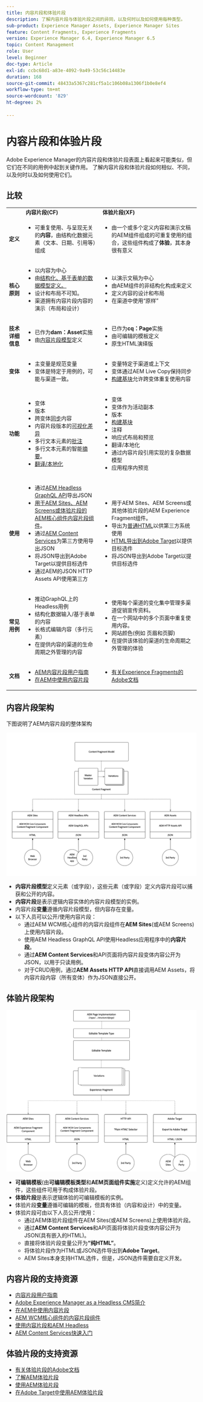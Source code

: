 ```yaml
---
title: 内容片段和体验片段
description: 了解内容片段与体验片段之间的异同，以及何时以及如何使用每种类型。
sub-product: Experience Manager Assets, Experience Manager Sites
feature: Content Fragments, Experience Fragments
version: Experience Manager 6.4, Experience Manager 6.5
topic: Content Management
role: User
level: Beginner
doc-type: Article
exl-id: ccbc68d1-a83e-4092-9a49-53c56c14483e
duration: 168
source-git-commit: 48433a5367c281cf5a1c106b08a1306f1b0e8ef4
workflow-type: tm+mt
source-wordcount: '829'
ht-degree: 2%

---
```


# 内容片段和体验片段

Adobe Experience Manager的内容片段和体验片段表面上看起来可能类似，但它们在不同的用例中起到关键作用。 了解内容片段和体验片段如何相似、不同，以及何时以及如何使用它们。

## 比较

<table>
<tbody><tr><td><strong> </strong></td>
<td><strong>内容片段(CF)</strong></td>
<td><strong>体验片段(XF)</strong></td>
</tr><tr><td><strong>定义</strong></td>
<td><ul>
<li>可重复使用、与呈现无关的<strong>内容</strong>，由结构化数据元素（文本、日期、引用等）组成</li>
</ul>
</td>
<td><ul>
<li>由一个或多个定义内容和演示文稿的AEM组件组成的可重复使用的组合，这些组件构成了<strong>体验</strong>，其本身很有意义</li>
</ul>
</td>
</tr><tr><td><strong>核心原则</strong></td>
<td><ul>
<li>以内容为中心</li>
<li>由<a href="https://experienceleague.adobe.com/docs/experience-manager-65/assets/fragments/content-fragments-models.html?lang=zh-Hans" target="_blank">结构化、基于表单的数据模型定义。</a></li>
<li>设计和布局不可知。</li>
<li>渠道拥有内容片段内容的演示（布局和设计）</li>
</ul>
</td>
<td><ul>
<li>以演示文稿为中心</li>
<li>由AEM组件的非结构化构成来定义</li>
<li>定义内容的设计和布局</li>
<li>在渠道中使用“原样”</li>
</ul>
</td>
</tr><tr><td><strong>技术详细信息</strong></td>
<td><ul>
<li>已作为<strong>dam：Asset</strong>实施</li>
<li>由<a href="https://experienceleague.adobe.com/docs/experience-manager-65/assets/fragments/content-fragments-models.html?lang=zh-Hans" target="_blank">内容片段模型</a>定义</li>
</ul>
</td>
<td><ul>
<li>已作为<strong>cq：Page</strong>实施</li>
<li>由可编辑的模板定义</li>
<li>原生HTML演绎版</li>
</ul>
</td>
</tr><tr><td><strong>变体</strong></td>
<td><ul>
<li>主变量是规范变量</li>
<li>变体是特定于用例的，可能与渠道一致。</li>
</ul>
</td>
<td><ul>
<li>变量特定于渠道或上下文</li>
<li>变体通过AEM Live Copy保持同步</li>
<li><a href="https://experienceleague.adobe.com/docs/experience-manager-65/authoring/authoring/experience-fragments.html?lang=zh-Hans" target="_blank">构建基块</a>允许跨变体重复使用内容</li>
</ul>
</td>
</tr><tr><td><strong>功能</strong></td>
<td><ul>
<li>变体</li>
<li>版本</li>
<li>跨变体<a href="https://experienceleague.adobe.com/docs/experience-manager-65/assets/fragments/content-fragments-variations.html?lang=zh-Hans#synchronizing-with-master" target="_blank">同步</a>内容</li>
<li>内容片段版本的<a href="https://experienceleague.adobe.com/docs/experience-manager-65/assets/fragments/content-fragments-managing.html?lang=zh-Hans#comparing-fragment-versions" target="_blank">可视化差异</a></li>
<li>多行文本元素的<a href="https://experienceleague.adobe.com/docs/experience-manager-65/assets/fragments/content-fragments-variations.html?lang=zh-Hans#annotating-a-content-fragment" target="_blank">批注</a></li>
<li>多行文本元素的智能<a href="https://experienceleague.adobe.com/docs/experience-manager-65/assets/fragments/content-fragments-variations.html?lang=zh-Hans#summarizing-text" target="_blank">摘要</a>。</li>
<li><a href="https://experienceleague.adobe.com/docs/experience-manager-65/assets/fragments/creating-translation-projects-for-content-fragments.html?lang=zh-Hans" target="_blank">翻译/本地化</a></li>
</ul>
</td>
<td><ul>
<li>变体</li>
<li>变体作为活动副本</li>
<li>版本</li>
<li><a href="https://experienceleague.adobe.com/docs/experience-manager-65/authoring/authoring/experience-fragments.html?lang=zh-Hans#building-blocks" target="_blank">构建基块</a></li>
<li>注释</li>
<li>响应式布局和预览</li>
<li>翻译/本地化</li>
<li>通过内容片段引用实现的复杂数据模型</li>
<li>应用程序内预览</li>
</ul>
</td>
</tr><tr><td><strong>使用</strong></td>
<td><ul>
<li>通过<a href="https://experienceleague.adobe.com/landing/experience-manager/headless/developer.html?lang=zh-Hans">AEM Headless GraphQL API</a>导出JSON</li>
<li><a href="https://experienceleague.adobe.com/docs/experience-manager-core-components/using/components/content-fragment-component.html?lang=zh-Hans" target="_blank">用于AEM Sites、AEM Screens或体验片段的AEM核心组件内容片段组件</a>。</li>
<li>通过<a href="https://experienceleague.adobe.com/docs/experience-manager-learn/getting-started-with-aem-headless/content-services/overview.html?lang=zh-Hans" target="_blank">AEM Content Services</a>为第三方使用导出JSON</li>
<li>将JSON导出到Adobe Target以提供目标选件</li>
<li>通过AEM的JSON HTTP Assets API使用第三方</li>
</ul>
</td>
<td><ul>
<li>用于AEM Sites、AEM Screens或其他体验片段的AEM Experience Fragment组件。</li>
<li>导出为<a href="https://experienceleague.adobe.com/docs/experience-manager-65/authoring/authoring/experience-fragments.html?lang=zh-Hans" target="_blank">普通HTML</a>以供第三方系统使用</li>
<li><a href="https://experienceleague.adobe.com/docs/experience-manager-65/administering/integration/experience-fragments-target.html?lang=zh-Hans" target="_blank">HTML导出到Adobe Target</a>以提供目标选件</li>
<li>将JSON导出到Adobe Target以提供目标选件</li>
</ul>
</td>
</tr><tr><td><strong>常见用例</strong></td>
<td><ul>
<li>推动GraphQL上的Headless用例</li>
<li>结构化数据输入/基于表单的内容</li>
<li>长格式编辑内容（多行元素）</li>
<li>在提供内容的渠道的生命周期之外管理的内容</li>
</ul>
</td>
<td><ul>
<li>使用每个渠道的变化集中管理多渠道促销宣传资料。</li>
<li>在一个网站中的多个页面中重复使用内容。</li>
<li>网站颜色(例如 页眉和页脚)</li>
<li>在提供该体验的渠道的生命周期之外管理的体验</li>
</ul>
</td>
</tr><tr><td><strong>文档</strong></td>
<td><ul>
<li><a href="https://experienceleague.adobe.com/docs/experience-manager-65/assets/home.html?lang=zh-Hans&topic=/experience-manager/6-5/assets/morehelp/content-fragments.ug.js" target="_blank">AEM内容片段用户指南</a></li>
<li><a href="https://experienceleague.adobe.com/docs/experience-manager-learn/sites/content-fragments/content-fragments-feature-video-use.html?lang=zh-Hans" target="_blank">在AEM中使用内容片段</a></li>
</ul>
</td>
<td><ul>
<li><a href="https://experienceleague.adobe.com/docs/experience-manager-65/authoring/authoring/experience-fragments.html?lang=zh-Hans" target="_blank">有关Experience Fragments的Adobe文档</a></li>
</ul>
</td>
</tr></tbody></table>

## 内容片段架构

下图说明了AEM内容片段的整体架构

![内容片段架构](./assets/content-fragments-architecture.png)

+ **内容片段模型**&#x200B;定义元素（或字段），这些元素（或字段）定义内容片段可以捕获和公开的内容。
+ **内容片段**&#x200B;是表示逻辑内容实体的内容片段模型的实例。
+ 内容片段&#x200B;**变量**&#x200B;遵循内容片段模型，但内容存在变量。
+ 以下人员可以公开/使用内容片段：
   + 通过AEM WCM核心组件的内容片段组件在&#x200B;**AEM Sites**(或AEM Screens)上使用内容片段。
   + 使用AEM Headless GraphQL API使用Headless应用程序中的&#x200B;**内容片段**。
   + 通过&#x200B;**AEM Content Services**&#x200B;和API页面将内容片段变体内容公开为JSON，以用于只读用例。
   + 对于CRUD用例，通过&#x200B;**AEM Assets HTTP API**&#x200B;直接调用AEM Assets，将内容片段内容（所有变体）作为JSON直接公开。

## 体验片段架构

![体验片段架构](./assets/experience-fragments-architecture.png)

+ **可编辑模板**(由&#x200B;**可编辑模板类型**&#x200B;和&#x200B;**AEM页面组件实施**&#x200B;定义)定义允许的AEM组件，这些组件可用于构成体验片段。
+ **体验片段**&#x200B;是表示逻辑体验的可编辑模板的实例。
+ 体验片段&#x200B;**变量**&#x200B;遵循可编辑的模板，但具有体验（内容和设计）中的变量。
+ 体验片段可由以下人员公开/使用：
   + 通过AEM体验片段组件在AEM Sites(或AEM Screens)上使用体验片段。
   + 通过&#x200B;**AEM Content Services**&#x200B;和API页面将体验片段变体内容公开为JSON(具有嵌入的HTML)。
   + 直接将体验片段变量公开为&#x200B;**“纯HTML”**。
   + 将体验片段作为HTML或JSON选件导出到&#x200B;**Adobe Target**。
   + AEM Sites本身支持HTML选件，但是，JSON选件需要自定义开发。

## 内容片段的支持资源

+ [内容片段用户指南](https://experienceleague.adobe.com/docs/experience-manager-65/assets/home.html?lang=zh-Hans&topic=/experience-manager/6-5/assets/morehelp/content-fragments.ug.js)
+ [Adobe Experience Manager as a Headless CMS简介](https://experienceleague.adobe.com/docs/experience-manager-cloud-service/content/Headless/introduction.html?lang=zh-hans)
+ [在AEM中使用内容片段](https://experienceleague.adobe.com/docs/experience-manager-learn/sites/content-fragments/content-fragments-feature-video-use.html?lang=zh-Hans)
+ [AEM WCM核心组件的内容片段组件](https://experienceleague.adobe.com/docs/experience-manager-core-components/using/components/content-fragment-component.html?lang=zh-Hans)
+ [使用内容片段和AEM Headless](https://experienceleague.adobe.com/docs/experience-manager-learn/getting-started-with-aem-headless/overview.html?lang=zh-Hans)
+ [AEM Content Services快速入门](https://experienceleague.adobe.com/docs/experience-manager-learn/getting-started-with-aem-headless/content-services/overview.html?lang=zh-Hans)

## 体验片段的支持资源

+ [有关体验片段的Adobe文档](https://experienceleague.adobe.com/docs/experience-manager-65/authoring/authoring/experience-fragments.html?lang=zh-Hans)
+ [了解AEM体验片段](https://experienceleague.adobe.com/docs/experience-manager-learn/sites/experience-fragments/experience-fragments-feature-video-use.html?lang=zh-Hans)
+ [使用AEM体验片段](https://experienceleague.adobe.com/docs/experience-manager-learn/sites/experience-fragments/experience-fragments-feature-video-use.html?lang=zh-Hans)
+ [在Adobe Target中使用AEM体验片段](https://medium.com/adobetech/experience-fragments-and-adobe-target-d8d74381b9b2)
